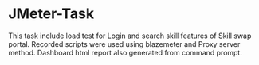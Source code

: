 # JMeter-Task
This task include load test for Login and search skill features of Skill swap portal. Recorded scripts were used using blazemeter and Proxy server method. Dashboard html report also generated from command prompt.
